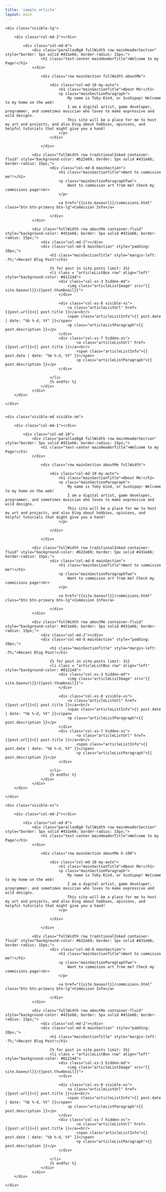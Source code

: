 ```yaml
---
title: 'sample article'
layout: main
---
```


<div class="row bodyContent container-fluid">

    <div class="visible-lg">

        <div class="col-md-2"></div>
            
            <div class="col-md-8">
                <div class="parallaxBgA fullWidth row mainHeaderSection" style="border: 5px solid #431e66; border-radius: 15px;">
                    <h1 class="text-center mainHeaderTitle">Welcome to my Page!</h1>
                </div>

                    <div class="row mainSection fullWidth aboutMe">

                        <div class="col-md-10 my-auto">
                            <h1 class="mainSectionTitle">About Me!</h1>
                            <p class="mainSectionParagraph">
                                My name is Toby Kind, or Sushipop! Welcome to my home on the web!
                                I am a digital artist, game developer, programmer, and sometimes musician who loves to make expressive and wild designs.
                                This site will be a place for me to host my art and projects, and also blog about hobbies, opinions, and helpful tutorials that might give you a hand!
                            </p>
                        </div>        

                    </div>
                
                <div class="fullWidth row traditionalInked container-fluid" style="background-color: #b22e69; border: 5px solid #431e66; border-radius: 15px;">
                        <div class="col-md-8 mainSection">
                            <h1 class="mainSectionTitle">Want to commision me?!</h1>
                            <p class="mainSectionParagraphTwo">
                                Want to commision art from me? Check my commisions page!<br>
                            </p>

                            <a href="{{site.baseurl}}/commisions.html" class="btn btn-primary btn-lg">Commision Info</a>

                        </div>
                </div>

                <div class="fullWidth row aboutMe container-fluid" style="background-color: #431e66; border: 5px solid #431e66; border-radius: 15px;">
                    <div class="col-md-2"></div>
                    <div class="col-md-8 mainSection" style="padding: 20px;">
                        <h1 class="mainSectionTitle" style="margin-left: -7%;">Recent Blog Post!</h1>

                        {% for post in site.posts limit: 1%}
                        <li class = "articleListBox row" align="left" style="background-color: #81214d">
                            <div class="col-xs-3 hidden-md">
                                <img class="articleListImage" src="{{ site.baseurl}}/{{post.thumbnail}}">
                            </div>
        
                            <div class="col-xs-8 visible-xs">
                                <a class="articleListUrl" href={{post.url}}>{{ post.title }}</a><br/>
                                <span class="articleListInfo">{{ post.date | date: "%b %-d, %Y" }}</span>
                                <p class="articleListParagraph">{{ post.description }}</p>
                            </div>
                            <div class="col-xs-7 hidden-xs">
                                    <a class="articleListUrl" href={{post.url}}>{{ post.title }}</a><br/>
                                    <span class="articleListInfo">{{ post.date | date: "%b %-d, %Y" }}</span>
                                    <p class="articleListParagraph">{{ post.description }}</p>
                            </div>
        
                        </li>
                        {% endfor %}
                    </div>
                </div>
        </div>

    </div>


    <div class="visible-md visible-sm">
            
        <div class="col-md-1"></div>
            
            <div class="col-md-10">
                <div class="parallaxBgA fullWidth row mainHeaderSection" style="border: 5px solid #431e66; border-radius: 15px;">
                    <h1 class="text-center mainHeaderTitle">Welcome to my Page!</h1>
                </div>

                    <div class="row mainSection aboutMe fullWidth">

                        <div class="col-md-10 my-auto">
                            <h1 class="mainSectionTitle">About Me!</h1>
                            <p class="mainSectionParagraph">
                                My name is Toby Kind, or Sushipop! Welcome to my home on the web!
                                I am a digital artist, game developer, programmer, and sometimes musician who loves to make expressive and wild designs.
                                This site will be a place for me to host my art and projects, and also blog about hobbies, opinions, and helpful tutorials that might give you a hand!
                            </p>
                            
                        </div>     

                    </div>
                
                <div class="fullWidth row traditionalInked container-fluid" style="background-color: #b22e69; border: 5px solid #431e66; border-radius: 15px;">
                        <div class="col-md-8 mainSection">
                            <h1 class="mainSectionTitle">Want to commision me?!</h1>
                            <p class="mainSectionParagraphTwo">
                                Want to commision art from me? Check my commisions page!<br>
                            </p>

                            <a href="{{site.baseurl}}/commisions.html" class="btn btn-primary btn-lg">Commision Info</a>

                        </div>
                </div>

                <div class="fullWidth row aboutMe container-fluid" style="background-color: #431e66; border: 5px solid #431e66; border-radius: 15px;">
                    <div class="col-md-2"></div>
                    <div class="col-md-8 mainSection" style="padding: 20px;">
                        <h1 class="mainSectionTitle" style="margin-left: -7%;">Recent Blog Post!</h1>

                        {% for post in site.posts limit: 1%}
                        <li class = "articleListBox row" align="left" style="background-color: #81214d">
                            <div class="col-xs-3 hidden-md">
                                <img class="articleListImage" src="{{ site.baseurl}}/{{post.thumbnail}}">
                            </div>
        
                            <div class="col-xs-8 visible-xs">
                                <a class="articleListUrl" href={{post.url}}>{{ post.title }}</a><br/>
                                <span class="articleListInfo">{{ post.date | date: "%b %-d, %Y" }}</span>
                                <p class="articleListParagraph">{{ post.description }}</p>
                            </div>
                            <div class="col-xs-7 hidden-xs">
                                    <a class="articleListUrl" href={{post.url}}>{{ post.title }}</a><br/>
                                    <span class="articleListInfo">{{ post.date | date: "%b %-d, %Y" }}</span>
                                    <p class="articleListParagraph">{{ post.description }}</p>
                            </div>
        
                        </li>
                        {% endfor %}
                    </div>
                </div>
        </div>
        
    </div>

    <div class="visible-xs">
            
        <div class="col-md-2"></div>
            
            <div class="col-md-8">
                <div class="parallaxBgA fullWidth row mainHeaderSection" style="border: 5px solid #431e66; border-radius: 15px;">
                    <h1 class="text-center mainHeaderTitle">Welcome to my Page!</h1>
                </div>

                    <div class="row mainSection aboutMe h-100">

                        <div class="col-md-10 my-auto">
                            <h1 class="mainSectionTitle">About Me!</h1>
                            <p class="mainSectionParagraph">
                                My name is Toby Kind, or Sushipop! Welcome to my home on the web!
                                I am a digital artist, game developer, programmer, and sometimes musician who loves to make expressive and wild designs.
                                This site will be a place for me to host my art and projects, and also blog about hobbies, opinions, and helpful tutorials that might give you a hand!
                            </p>
                            
                        </div>         

                    </div>
                
                <div class="fullWidth row traditionalInked container-fluid" style="background-color: #b22e69; border: 5px solid #431e66; border-radius: 15px;">
                        <div class="col-md-8 mainSection">
                            <h1 class="mainSectionTitle">Want to commision me?!</h1>
                            <p class="mainSectionParagraphTwo">
                                Want to commision art from me? Check my commisions page!<br>
                            </p>

                            <a href="{{site.baseurl}}/commisions.html" class="btn btn-primary btn-lg">Commision Info</a>

                        </div>
                </div>

                <div class="fullWidth row aboutMe container-fluid" style="background-color: #431e66; border: 5px solid #431e66; border-radius: 15px;">
                    <div class="col-md-2"></div>
                    <div class="col-md-8 mainSection" style="padding: 20px;">
                        <h1 class="mainSectionTitle" style="margin-left: -7%;">Recent Blog Post!</h1>

                        {% for post in site.posts limit: 1%}
                        <li class = "articleListBox row" align="left" style="background-color: #81214d">
                            <div class="col-xs-3 hidden-md">
                                <img class="articleListImage" src="{{ site.baseurl}}/{{post.thumbnail}}">
                            </div>
        
                            <div class="col-xs-8 visible-xs">
                                <a class="articleListUrl" href={{post.url}}>{{ post.title }}</a><br/>
                                <span class="articleListInfo">{{ post.date | date: "%b %-d, %Y" }}</span>
                                <p class="articleListParagraph">{{ post.description }}</p>
                            </div>
                            <div class="col-xs-7 hidden-xs">
                                    <a class="articleListUrl" href={{post.url}}>{{ post.title }}</a><br/>
                                    <span class="articleListInfo">{{ post.date | date: "%b %-d, %Y" }}</span>
                                    <p class="articleListParagraph">{{ post.description }}</p>
                            </div>
        
                        </li>
                        {% endfor %}
                    </div>
                </div>
        </div>
        
    </div>



    
</div>